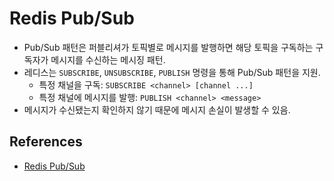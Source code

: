 # Redis Pub/Sub

- Pub/Sub 패턴은 퍼블리셔가 토픽별로 메시지를 발행하면 해당 토픽을 구독하는 구독자가 메시지를 수신하는 메시징 패턴.
- 레디스는 `SUBSCRIBE`, `UNSUBSCRIBE`, `PUBLISH` 명령을 통해 Pub/Sub 패턴을 지원.
  - 특정 채널을 구독: `SUBSCRIBE <channel> [channel ...]`
  - 특정 채널에 메시지를 발행: `PUBLISH <channel> <message>`
- 메시지가 수신됐는지 확인하지 않기 때문에 메시지 손실이 발생할 수 있음.

## References

- [Redis Pub/Sub](https://redis.io/docs/interact/pubsub/)
